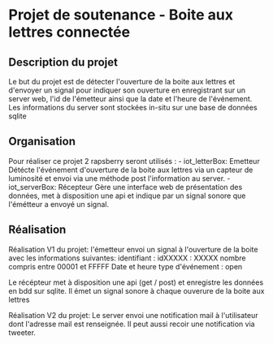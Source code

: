 # Projet de soutenance - Boite aux lettres connectée

## Description du projet

Le but du projet est de détecter l'ouverture de la boite aux lettres et d'envoyer un signal pour indiquer son ouverture en enregistrant sur un server web, l'id de l'émetteur ainsi que la date et l'heure de l'événement. Les informations du server sont stockées in-situ sur une base de données sqlite

## Organisation

Pour réaliser ce projet 2 rapsberry seront utilisés :
    - iot_letterBox: Emetteur
        Détécte l'événement d'ouverture de la boite aux lettres via un capteur de luminosité et envoi via une méthode post l'information au server.
    - iot_serverBox: Récepteur
        Gère une interface web de présentation des données, met à disposition une api et indique par un signal sonore que l'émétteur a envoyé un signal.

## Réalisation
Réalisation V1 du projet: 
l'émetteur envoi un signal à l'ouverture de la boite avec les informations suivantes:
identifiant : idXXXXX : XXXXX nombre compris entre 00001 et FFFFF
Date et heure 
type d'événement : open

Le récépteur met à disposition une api (get / post) et enregistre les données en bdd sur sqlite. 
Il émet un signal sonore à chaque ouverure de la boite aux lettres


Réalisation V2 du projet: 
Le server envoi une notification mail à l'utilisateur dont l'adresse mail est renseignée. Il peut aussi  recoir une notification via tweeter.
